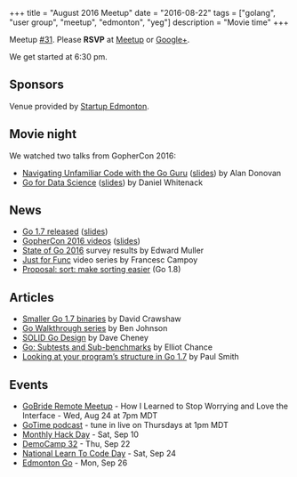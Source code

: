 +++
title = "August 2016 Meetup"
date = "2016-08-22"
tags = ["golang", "user group", "meetup", "edmonton", "yeg"]
description = "Movie time"
+++

Meetup [#31](https://github.com/edmontongo/presentations/issues/48). Please **RSVP** at [Meetup](https://www.meetup.com/startupedmonton/events/231587723/) or [Google+](https://plus.google.com/events/cjq60em8kdig3le1167etu7fgi8?authkey=CLq6mvKwxrmR7gE).

We get started at 6:30 pm.

## Sponsors 

Venue provided by [Startup Edmonton](https://www.startupedmonton.com/).

## Movie night

We watched two talks from GopherCon 2016:

* [Navigating Unfamiliar Code with the Go Guru](https://www.youtube.com/watch?v=ak97oH0D6fI) ([slides](https://github.com/gophercon/2016-talks/tree/master/AlanDonovan-GoGuru)) by Alan Donovan
* [Go for Data Science](https://www.youtube.com/watch?v=D5tDubyXLrQ) ([slides](https://github.com/gophercon/2016-talks/tree/master/DanielWhitenack-GoForDataScience)) by Daniel Whitenack

## News

* [Go 1.7 released](https://blog.golang.org/go1.7) ([slides](https://talks.godoc.org/github.com/bradfitz/talk-2016-08-16-seattle-go-1.7/go1.7.slide))
* [GopherCon 2016 videos](https://www.youtube.com/playlist?list=PL2ntRZ1ySWBdliXelGAItjzTMxy2WQh0P) ([slides](https://github.com/gophercon/2016-talks))
* [State of Go 2016](https://talks.godoc.org/github.com/freeformz/talks/20160712_gophercon/talk.slide) survey results by Edward Muller
* [Just for Func](https://www.youtube.com/channel/UC_BzFbxG2za3bp5NRRRXJSw) video series by Francesc Campoy 
* [Proposal: sort: make sorting easier](https://github.com/golang/go/issues/16721) (Go 1.8)

## Articles

* [Smaller Go 1.7 binaries](https://blog.golang.org/go1.7-binary-size) by David Crawshaw
* [Go Walkthrough series](https://medium.com/@benbjohnson) by Ben Johnson
* [SOLID Go Design](https://dave.cheney.net/2016/08/20/solid-go-design) by Dave Cheney
* [Go: Subtests and Sub-benchmarks](https://elliot.land/go-subtests-and-sub-benchmarks) by Elliot Chance
* [Looking at your program’s structure in Go 1.7](https://pauladamsmith.com/blog/2016/08/go-1.7-ssa.html) by Paul Smith

## Events

* [GoBride Remote Meetup](https://www.meetup.com/gobridge/events/233067903/) - How I Learned to Stop Worrying and Love the Interface - Wed, Aug 24 at 7pm MDT
* [GoTime podcast](https://changelog.com/gotime/) - tune in live on Thursdays at 1pm MDT
* [Monthly Hack Day](https://www.meetup.com/startupedmonton/events/231796693/) - Sat, Sep 10
* [DemoCamp 32](https://www.meetup.com/startupedmonton/events/231175235/) - Thu, Sep 22
* [National Learn To Code Day](https://www.eventbrite.ca/e/edmonton-national-learn-to-code-day-2016-interactive-stories-game-making-with-html-css-on-september-tickets-26414846517) - Sat, Sep 24
* [Edmonton Go](https://www.meetup.com/startupedmonton/events/jptkwlyvmbjc/) - Mon, Sep 26



